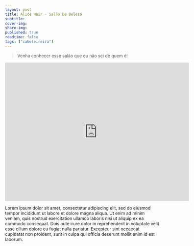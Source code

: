 ```yaml
---
layout: post
title: Alice Hair - Salão De Beleza
subtitle:
cover-img:
share-img:
published: true
readtime: false
tags: ["cabeleireira"]
---
```


> Venha conhecer esse salão que eu não sei de quem é!

<div class="container">
  <div class="div-video">
    <center>
      <iframe src="https://www.google.com/maps/embed?pb=!1m18!1m12!1m3!1d15089.584357373926!2d-57.66190132150503!3d-19.00226027383354!2m3!1f0!2f0!3f0!3m2!1i1024!2i768!4f13.1!3m3!1m2!1s0x93870a77e0841bf7%3A0x44753e2c9b623f!2sMitiko%20Beleza%20e%20Est%C3%A9tica!5e0!3m2!1sen!2sbr!4v1662323555044!5m2!1sen!2sbr" width="600" height="450" style="border:0;" allowfullscreen="" loading="lazy" referrerpolicy="no-referrer-when-downgrade"></iframe>
    </center>
  </div>
</div>


Lorem ipsum dolor sit amet, consectetur adipiscing elit, sed do eiusmod tempor incididunt ut labore et dolore magna aliqua. Ut enim ad minim veniam, quis nostrud exercitation ullamco laboris nisi ut aliquip ex ea commodo consequat. Duis aute irure dolor in reprehenderit in voluptate velit esse cillum dolore eu fugiat nulla pariatur. Excepteur sint occaecat cupidatat non proident, sunt in culpa qui officia deserunt mollit anim id est laborum.

